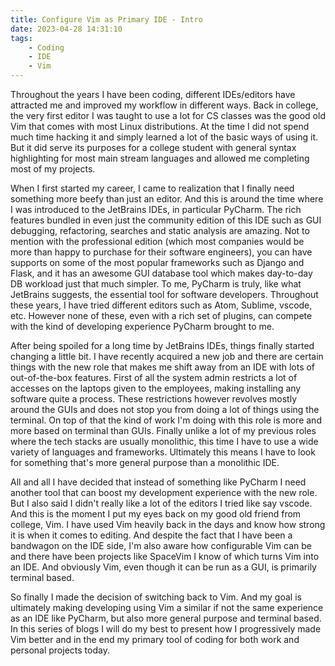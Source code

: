 ```yaml
---
title: Configure Vim as Primary IDE - Intro
date: 2023-04-28 14:31:10
tags:
	- Coding
	- IDE
	- Vim
---
```

Throughout the years I have been coding, different IDEs/editors have attracted me and improved my workflow in different ways. Back in college, the very first editor I was taught to use a lot for CS classes was the good old Vim that comes with most Linux distributions. At the time I did not spend much time hacking it and simply learned a lot of the basic ways of using it. But it did serve its purposes for a college student with general syntax highlighting for most main stream languages and allowed me completing most of my projects.

When I first started my career, I came to realization that I finally need something more beefy than just an editor. And this is around the time where I was introduced to the JetBrains IDEs, in particular PyCharm. The rich features bundled in even just the community edition of this IDE such as GUI debugging, refactoring, searches and static analysis are amazing. Not to mention with the professional edition (which most companies would be more than happy to purchase for their software engineers), you can have supports on some of the most popular frameworks such as Django and Flask, and it has an awesome GUI database tool which makes day-to-day DB workload just that much simpler. To me, PyCharm is truly, like what JetBrains suggests, the essential tool for software developers. Throughout these years, I have tried different editors such as Atom, Sublime, vscode, etc. However none of these, even with a rich set of plugins, can compete with the kind of developing experience PyCharm brought to me.

After being spoiled for a long time by JetBrains IDEs, things finally started changing a little bit. I have recently acquired a new job and there are certain things with the new role that makes me shift away from an IDE with lots of out-of-the-box features. First of all the system admin restricts a lot of accesses on the laptops given to the employees, making installing any software quite a process. These restrictions however revolves mostly around the GUIs and does not stop you from doing a lot of things using the terminal. On top of that the kind of work I'm doing with this role is more and more based on terminal than GUIs. Finally unlike a lot of my previous roles where the tech stacks are usually monolithic, this time I have to use a wide variety of languages and frameworks. Ultimately this means I have to look for something that's more general purpose than a monolithic IDE.

All and all I have decided that instead of something like PyCharm I need another tool that can boost my development experience with the new role. But I also said I didn't really like a lot of the editors I tried like say vscode. And this is the moment I put my eyes back on my good old friend from college, Vim. I have used Vim heavily back in the days and know how strong it is when it comes to editing. And despite the fact that I have been a bandwagon on the IDE side, I'm also aware how configurable Vim can be and there have been projects like SpaceVim I know of which turns Vim into an IDE. And obviously Vim, even though it can be run as a GUI, is primarily terminal based.

So finally I made the decision of switching back to Vim. And my goal is ultimately making developing using Vim a similar if not the same experience as an IDE like PyCharm, but also more general purpose and terminal based. In this series of blogs I will do my best to present how I progressively made Vim better and in the end my primary tool of coding for both work and personal projects today.
